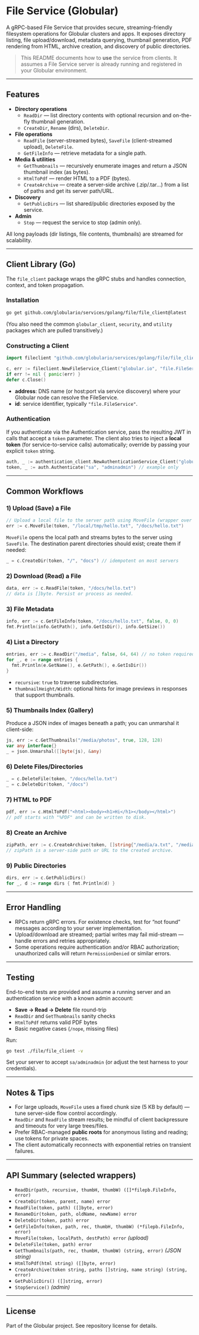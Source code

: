 
# File Service (Globular)

A gRPC-based File Service that provides secure, streaming-friendly filesystem operations for Globular clusters and apps. It exposes directory listing, file upload/download, metadata querying, thumbnail generation, PDF rendering from HTML, archive creation, and discovery of public directories.

> This README documents how to **use** the service from clients. It assumes a File Service server is already running and registered in your Globular environment.

---

## Features

- **Directory operations**
  - `ReadDir` — list directory contents with optional recursion and on-the-fly thumbnail generation.
  - `CreateDir`, `Rename` (dirs), `DeleteDir`.
- **File operations**
  - `ReadFile` (server-streamed bytes), `SaveFile` (client-streamed upload), `DeleteFile`.
  - `GetFileInfo` — retrieve metadata for a single path.
- **Media & utilities**
  - `GetThumbnails` — recursively enumerate images and return a JSON thumbnail index (as bytes).
  - `HtmlToPdf` — render HTML to a PDF (bytes).
  - `CreateArchive` — create a server-side archive (.zip/.tar…) from a list of paths and get its server path/URL.
- **Discovery**
  - `GetPublicDirs` — list shared/public directories exposed by the service.
- **Admin**
  - `Stop` — request the service to stop (admin only).

All long payloads (dir listings, file contents, thumbnails) are streamed for scalability.

---

## Client Library (Go)

The `file_client` package wraps the gRPC stubs and handles connection, context, and token propagation.

### Installation

```bash
go get github.com/globulario/services/golang/file/file_client@latest
```

(You also need the common `globular_client`, `security`, and `utility` packages which are pulled transitively.)

### Constructing a Client

```go
import fileclient "github.com/globulario/services/golang/file/file_client"

c, err := fileclient.NewFileService_Client("globular.io", "file.FileService")
if err != nil { panic(err) }
defer c.Close()
```

- **address**: DNS name (or host:port via service discovery) where your Globular node can resolve the FileService.
- **id**: service identifier, typically `"file.FileService"`.

### Authentication

If you authenticate via the Authentication service, pass the resulting JWT in calls that accept a `token` parameter. The client also tries to inject a **local token** (for service-to-service calls) automatically; override by passing your explicit `token` string.

```go
auth, _ := authentication_client.NewAuthenticationService_Client("globular.io", "authentication.AuthenticationService")
token, _ := auth.Authenticate("sa", "adminadmin") // example only
```

---

## Common Workflows

### 1) Upload (Save) a File

```go
// Upload a local file to the server path using MoveFile (wrapper over SaveFile stream)
err := c.MoveFile(token, "/local/tmp/hello.txt", "/docs/hello.txt")
```

`MoveFile` opens the local path and streams bytes to the server using `SaveFile`. The destination parent directories should exist; create them if needed:

```go
_ = c.CreateDir(token, "/", "docs") // idempotent on most servers
```

### 2) Download (Read) a File

```go
data, err := c.ReadFile(token, "/docs/hello.txt")
// data is []byte. Persist or process as needed.
```

### 3) File Metadata

```go
info, err := c.GetFileInfo(token, "/docs/hello.txt", false, 0, 0)
fmt.Println(info.GetPath(), info.GetIsDir(), info.GetSize())
```

### 4) List a Directory

```go
entries, err := c.ReadDir("/media", false, 64, 64) // no token required for listing public dirs
for _, e := range entries {
  fmt.Println(e.GetName(), e.GetPath(), e.GetIsDir())
}
```

- `recursive`: `true` to traverse subdirectories.
- `thumbnailHeight/Width`: optional hints for image previews in responses that support thumbnails.

### 5) Thumbnails Index (Gallery)

Produce a JSON index of images beneath a path; you can unmarshal it client-side:

```go
js, err := c.GetThumbnails("/media/photos", true, 128, 128)
var any interface{}
_ = json.Unmarshal([]byte(js), &any)
```

### 6) Delete Files/Directories

```go
_ = c.DeleteFile(token, "/docs/hello.txt")
_ = c.DeleteDir(token, "/docs")
```

### 7) HTML to PDF

```go
pdf, err := c.HtmlToPdf("<html><body><h1>Hi</h1></body></html>")
// pdf starts with "%PDF" and can be written to disk.
```

### 8) Create an Archive

```go
zipPath, err := c.CreateArchive(token, []string{"/media/a.txt", "/media/img/pic.png"}, "bundle.zip")
// zipPath is a server-side path or URL to the created archive.
```

### 9) Public Directories

```go
dirs, err := c.GetPublicDirs()
for _, d := range dirs { fmt.Println(d) }
```

---

## Error Handling

- RPCs return gRPC errors. For existence checks, test for “not found” messages according to your server implementation.
- Upload/download are streamed; partial writes may fail mid-stream — handle errors and retries appropriately.
- Some operations require authentication and/or RBAC authorization; unauthorized calls will return `PermissionDenied` or similar errors.

---

## Testing

End-to-end tests are provided and assume a running server and an authentication service with a known admin account:

- **Save → Read → Delete** file round-trip
- `ReadDir` and `GetThumbnails` sanity checks
- `HtmlToPdf` returns valid PDF bytes
- Basic negative cases (`/nope`, missing files)

Run:

```bash
go test ./file/file_client -v
```

Set your server to accept `sa/adminadmin` (or adjust the test harness to your credentials).

---

## Notes & Tips

- For large uploads, `MoveFile` uses a fixed chunk size (5 KB by default) — tune server-side flow control accordingly.
- `ReadDir` and `ReadFile` stream results; be mindful of client backpressure and timeouts for very large trees/files.
- Prefer RBAC-managed **public roots** for anonymous listing and reading; use tokens for private spaces.
- The client automatically reconnects with exponential retries on transient failures.

---

## API Summary (selected wrappers)

- `ReadDir(path, recursive, thumbH, thumbW) ([]*filepb.FileInfo, error)`
- `CreateDir(token, parent, name) error`
- `ReadFile(token, path) ([]byte, error)`
- `RenameDir(token, path, oldName, newName) error`
- `DeleteDir(token, path) error`
- `GetFileInfo(token, path, rec, thumbH, thumbW) (*filepb.FileInfo, error)`
- `MoveFile(token, localPath, destPath) error`  *(upload)*
- `DeleteFile(token, path) error`
- `GetThumbnails(path, rec, thumbH, thumbW) (string, error)` *(JSON string)*
- `HtmlToPdf(html string) ([]byte, error)`
- `CreateArchive(token string, paths []string, name string) (string, error)`
- `GetPublicDirs() ([]string, error)`
- `StopService()` *(admin)*

---

## License

Part of the Globular project. See repository license for details.
